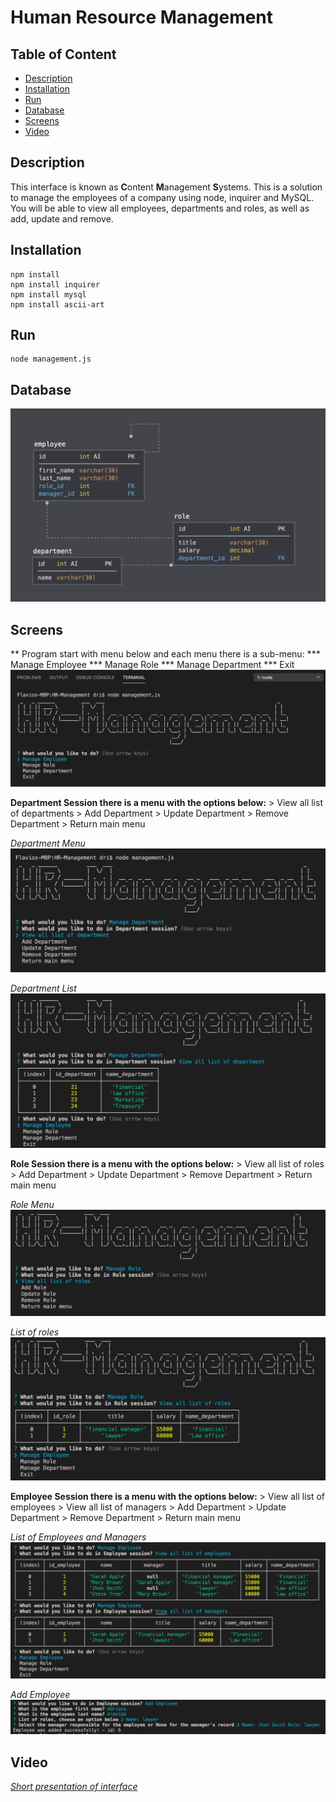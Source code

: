 # Human Resource Management

## Table of Content
- [Description](#Description)
- [Installation](#Installation)
- [Run](#Run)
- [Database](#Database)
- [Screens](#Screens)
- [Video](#Video)

## Description
This interface is known as **C**ontent **M**anagement **S**ystems. This is a solution to manage the employees of a company using node, inquirer and MySQL.
You will be able to view all employees, departments and roles, as well as add, update and remove.

## Installation
```
npm install
npm install inquirer
npm install mysql
npm install ascii-art
```

## Run
```
node management.js
```

## Database
![Tables Object](Assets/schema.png)

## Screens
** Program start with menu below and each menu there is a sub-menu:
        *** Manage Employee
        *** Manage Role
        *** Manage Department
        *** Exit
![Start](Assets/start_app.png)

**Department Session there is a menu with the options below:**
        > View all list of departments
        > Add Department
        > Update Department
        > Remove Department
        > Return main menu

*Department Menu*
![Department Menu](Assets/department_menu.png)

*Department List*
![Department List](Assets/department_list.png)

**Role Session there is a menu with the options below:**
        > View all list of roles
        > Add Department
        > Update Department
        > Remove Department
        > Return main menu

*Role Menu*
![Role Menu](Assets/role_menu.png)

*List of roles*
![List of roles](Assets/role_list.png)

**Employee Session there is a menu with the options below:**
        > View all list of employees
        > View all list of managers
        > Add Department
        > Update Department
        > Remove Department
        > Return main menu

*List of Employees and Managers*
![List of Employee](Assets/employee_list.png)

*Add Employee*
![Add Employee](Assets/employee_add.png)

## Video

<a href="https://drive.google.com/file/d/1j_yOyBP3GlNPMTH_39Z2hycCQdZ4RAqe/view" title="Link Title">*Short presentation of interface*</a>

